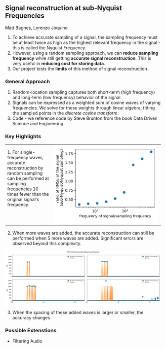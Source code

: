 ## Signal reconstruction at sub-Nyquist Frequencies
Matt Bagnes, Lorenzo Joquino

1. To achieve accurate sampling of a signal, the sampling frequency must be at least twice as high as the highest relevant frequency in the signal - this is called the Nyquist Frequency. 
2. However, using a random sampling approach, we can **reduce sampling frequency** while still getting **accurate signal reconstruction**. This is very useful in **reducing cost for storing data**.
3. Our project tests the **limits** of this method of signal reconstruction. 

### General Approach

1. Random-location sampling captures both short-term \(high frequency\) and long-term \(low frequency\) behavior of the signal. 
2. Signals can be expressed as a weighted sum of cosine waves of varying frequencies. We solve for these weights through linear algebra, fitting the sampled points in the *discrete cosine transform*. 
3. Code - we reference code by Steve Brunton from the book Data Driven Science and Engineering.

### Key Highlights 

<table>
  <tr>
    <td style="width:30%; vertical-align: top;">
      <p>
        1. For single-frequency waves, accurate reconstruction by random sampling can be performed at sampling frequencies 10 times fewer than the original signal's frequency.
      </p>
    </td>
    <td style="width:70%; text-align: right;">
      <img src="/readme_images_src_new/singleWaveStats.jpg" alt="drawing" width="600"/>
    </td>
  </tr>
</table>

2. When more waves are added, the accurate reconstruction can still be performed when 5 more waves are added. Significant errors are observed beyond this complexity. 

<img src="/readme_images_src_new/increasingNumberOfWavesPSD.jpg" alt="drawing" width="800"/>

3. When the spacing of these added waves is larger or smaller, the accuracy changes 
 

### Possible Extenstions 
- Filtering Audio 


